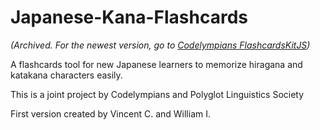 # Japanese-Kana-Flashcards

_(Archived. For the newest version, go to [Codelympians FlashcardsKitJS](https://github.com/Codelympians/FlashcardsKitJS))_

A flashcards tool for new Japanese learners to memorize hiragana and katakana characters easily. 

This is a joint project by Codelympians and Polyglot Linguistics Society

First version created by Vincent C. and William I.
